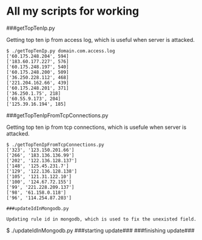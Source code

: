 All my scripts for working
==========================

###getTopTenIp.py

Getting top ten ip from access log, which is useful when server is attacked.

```
$ ./getTopTenIp.py domain.com.access.log 
['60.175.248.204', 594]
['183.60.177.227', 576]
['60.175.248.197', 540]
['60.175.248.200', 509]
['36.250.228.112', 468]
['221.204.162.66', 439]
['60.175.248.201', 371]
['36.250.1.75', 218]
['60.55.9.173', 204]
['125.39.16.194', 185]
```
###getTopTenIpFromTcpConnections.py

Getting top ten ip from tcp connections, which is usefule when server is attacked.

```
$ ./getTopTenIpFromTcpConnections.py
['323', '123.150.201.66']
['266', '183.136.136.99']
['202', '122.136.128.137']
['148', '125.45.231.7']
['129', '122.136.128.138']
['105', '121.31.122.10']
['100', '124.67.72.155']
['99', '221.228.209.137']
['98', '61.158.0.118']
['96', '114.254.87.203']

###updateIdInMongodb.py

Updating rule id in mongodb, which is used to fix the unexisted field.

```
$ ./updateIdInMongodb.py
###starting update###
###finishing update###
```
